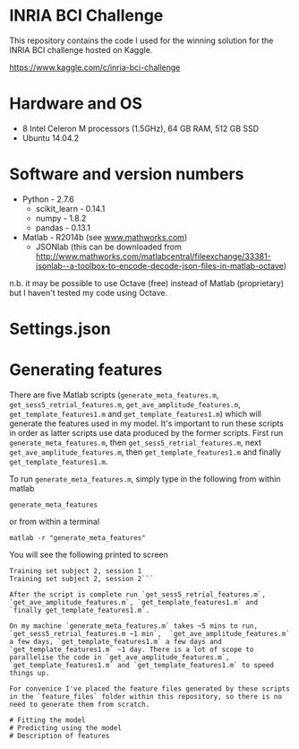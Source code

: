 # INRIA BCI Challenge
This repository contains the code I used for the winning solution for the INRIA BCI challenge hosted on Kaggle.

https://www.kaggle.com/c/inria-bci-challenge

# Hardware and OS
* 8 Intel Celeron M processors (1.5GHz), 64 GB RAM, 512 GB SSD 
* Ubuntu 14.04.2

# Software and version numbers
* Python - 2.7.6
  * scikit_learn - 0.14.1
  * numpy - 1.8.2
  * pandas - 0.13.1
* Matlab - R2014b (see www.mathworks.com)
  * JSONlab (this can be downloaded from http://www.mathworks.com/matlabcentral/fileexchange/33381-jsonlab--a-toolbox-to-encode-decode-json-files-in-matlab-octave)

n.b. it may be possible to use Octave (free) instead of Matlab (proprietary) but I haven't tested my code using Octave. 

# Settings.json
# Generating features
There are five Matlab scripts (`generate_meta_features.m`, `get_sess5_retrial_features.m`, `get_ave_amplitude_features.m`, `get_template_features1.m` and `get_template_features1.m`) which will generate the features used in my model. It's important to run these scripts in order as latter scripts use data produced by the former scripts. First run  `generate_meta_features.m`, then `get_sess5_retrial_features.m`, next `get_ave_amplitude_features.m`, then `get_template_features1.m` and finally `get_template_features1.m`.

To run `generate_meta_features.m`, simply type in the following from within matlab 

`generate_meta_features`

or from within a terminal

`matlab -r "generate_meta_features"`

You will see the following printed to screen

```Obtaining meta features for training set .....
Training set subject 2, session 1
Training set subject 2, session 2```

After the script is complete run `get_sess5_retrial_features.m`, `get_ave_amplitude_features.m`, `get_template_features1.m` and `finally get_template_features1.m`.

On my machine `generate_meta_features.m` takes ~5 mins to run, `get_sess5_retrial_features.m ~1 min`,  `get_ave_amplitude_features.m` a few days, `get_template_features1.m` a few days and `get_template_features1.m` ~1 day. There is a lot of scope to parallelise the code in `get_ave_amplitude_features.m`, `get_template_features1.m` and `get_template_features1.m` to speed things up.

For convenice I've placed the feature files generated by these scripts in the `feature_files` folder within this repository, so there is no need to generate them from scratch.

# Fitting the model
# Predicting using the model
# Description of features
